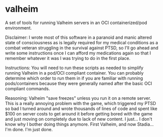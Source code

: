 # valheim
A set of tools for running Valheim servers in an OCI containerized/pod environment.

Disclaimer:
  I wrote most of this software in a paranoid and manic altered state of consciousness as is legally required for my medical conditions as a combat veteran struggling in the survival against PTSD, so I'll go ahead and write some instructions once I can afford my medications again so that I remember whatever it was I was trying to do in the first place.

Instructions:
  You will need to run these scripts as needed to simplify running Valheim in a pod/OCI compliant container. You can probably determine which order to run them in if you are familiar with running pods/containers because they were generally named after the basic OCI compliant commands.
  
Reasoning:
  Valheim "save freezes" unless you run it on a remote server. This is a really annoying problem with the game, which triggered my PTSD so bad I turned around and wrote thousands of lines of code and spent like $100 on server costs to get around it before getting bored with the game and just moving on completely due to lack of new content. I just... I don't know why I bother doing things anymore. First Valheim, and now Stadia... I'm done. I'm just done.
